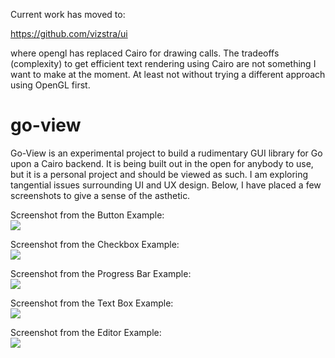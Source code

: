 
Current work has moved to:

  https://github.com/vizstra/ui

where opengl has replaced Cairo for drawing calls.  The tradeoffs (complexity) to get efficient text rendering using Cairo are not something I want to make at the moment.  At least not without trying a different approach using OpenGL first.

go-view
=======

Go-View is an experimental project to build a rudimentary GUI library for Go upon a Cairo backend.  It is being built out in the open for anybody to use, but it is a personal project and should be viewed as such.  I am exploring tangential issues surrounding UI and UX design.  Below, I have placed a few screenshots to give a sense of the asthetic.

Screenshot from the Button Example:<br>
<img src=https://raw.githubusercontent.com/sesteel/go-view/master/res/screenshots/button_example.png>

Screenshot from the Checkbox Example:<br>
<img src=https://raw.githubusercontent.com/sesteel/go-view/master/res/screenshots/checkbox_example.png>

Screenshot from the Progress Bar Example:<br>
<img src=https://raw.githubusercontent.com/sesteel/go-view/master/res/screenshots/progress_bar_example.png>

Screenshot from the Text Box Example:<br>
<img src=https://raw.githubusercontent.com/sesteel/go-view/master/res/screenshots/text_box_example.png>

Screenshot from the Editor Example:<br>
<img src=https://raw.githubusercontent.com/sesteel/go-view/master/res/screenshots/editor_example.png>
